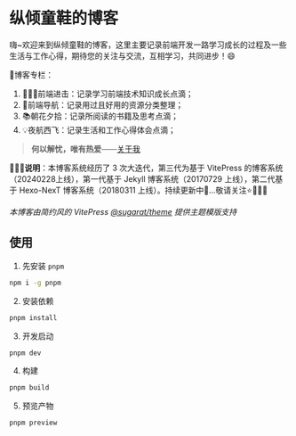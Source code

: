# 纵倾童鞋的博客
嗨~欢迎来到纵倾童鞋的博客，这里主要记录前端开发一路学习成长的过程及一些生活与工作心得，期待您的关注与交流，互相学习，共同进步！😄

🌈博客专栏：
1. 👨🏻‍💻前端进击：记录学习前端技术知识成长点滴；
2. 🧭前端导航：记录用过且好用的资源分类整理；
3. 📚朝花夕拾：记录所阅读的书籍及思考点滴；
4. 💡夜航西飞：记录生活和工作心得体会点滴；

>**何以解忧，唯有热爱**——[关于我](https://super456.github.io/posts/about/)

**🙋🏻‍♂️说明**：本博客系统经历了 3 次大迭代，第三代为基于 VitePress 的博客系统（20240228上线），第一代基于 Jekyll 博客系统（20170729 上线），第二代基于 Hexo-NexT 博客系统（20180311 上线）。持续更新中🚀...敬请关注⭐️🙇🏻‍♂️

*本博客由简约风的 VitePress [@sugarat/theme](https://theme.sugarat.top) 提供主题模版支持*

## 使用
1. 先安装 `pnpm`

```sh
npm i -g pnpm
```

2. 安装依赖
```sh
pnpm install
```

3. 开发启动
```sh
pnpm dev
```

4. 构建
```sh
pnpm build
```

5. 预览产物
```sh
pnpm preview
```
